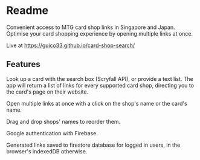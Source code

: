 # Readme

Convenient access to MTG card shop links in Singapore and Japan. Optimise your card shopping experience by opening multiple links at once.

Live at <https://guico33.github.io/card-shop-search/>

## Features

Look up a card with the search box (Scryfall API), or provide a text list. The app will return a list of links for every supported card shop, directing you to the card's page on their website.

Open multiple links at once with a click on the shop's name or the card's name.

Drag and drop shops' names to reorder them.

Google authentication with Firebase.

Generated links saved to firestore database for logged in users, in the browser's indexedDB otherwise.
